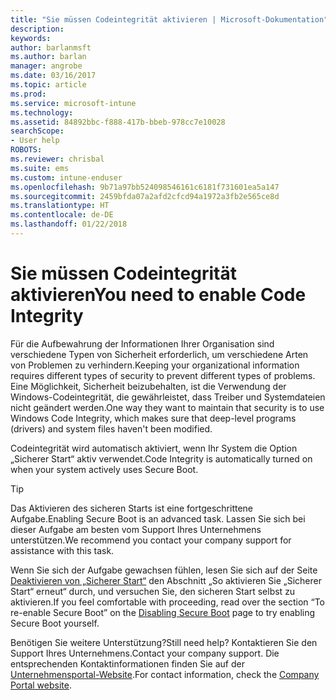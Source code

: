 ```yaml
---
title: "Sie müssen Codeintegrität aktivieren | Microsoft-Dokumentation"
description: 
keywords: 
author: barlanmsft
ms.author: barlan
manager: angrobe
ms.date: 03/16/2017
ms.topic: article
ms.prod: 
ms.service: microsoft-intune
ms.technology: 
ms.assetid: 84892bbc-f888-417b-bbeb-978cc7e10028
searchScope:
- User help
ROBOTS: 
ms.reviewer: chrisbal
ms.suite: ems
ms.custom: intune-enduser
ms.openlocfilehash: 9b71a97bb524098546161c6181f731601ea5a147
ms.sourcegitcommit: 2459bfda07a2afd2cfcd94a1972a3fb2e565ce8d
ms.translationtype: HT
ms.contentlocale: de-DE
ms.lasthandoff: 01/22/2018
---
```

# <a name="you-need-to-enable-code-integrity"></a><span data-ttu-id="962bf-102">Sie müssen Codeintegrität aktivieren</span><span class="sxs-lookup"><span data-stu-id="962bf-102">You need to enable Code Integrity</span></span>

<span data-ttu-id="962bf-103">Für die Aufbewahrung der Informationen Ihrer Organisation sind verschiedene Typen von Sicherheit erforderlich, um verschiedene Arten von Problemen zu verhindern.</span><span class="sxs-lookup"><span data-stu-id="962bf-103">Keeping your organizational information requires different types of security to prevent different types of problems.</span></span> <span data-ttu-id="962bf-104">Eine Möglichkeit, Sicherheit beizubehalten, ist die Verwendung der Windows-Codeintegrität, die gewährleistet, dass Treiber und Systemdateien nicht geändert werden.</span><span class="sxs-lookup"><span data-stu-id="962bf-104">One way they want to maintain that security is to use Windows Code Integrity, which makes sure that deep-level programs (drivers) and system files haven't been modified.</span></span>

<span data-ttu-id="962bf-105">Codeintegrität wird automatisch aktiviert, wenn Ihr System die Option „Sicherer Start“ aktiv verwendet.</span><span class="sxs-lookup"><span data-stu-id="962bf-105">Code Integrity is automatically turned on when your system actively uses Secure Boot.</span></span>

> [!Tip]
> <span data-ttu-id="962bf-106">Das Aktivieren des sicheren Starts ist eine fortgeschrittene Aufgabe.</span><span class="sxs-lookup"><span data-stu-id="962bf-106">Enabling Secure Boot is an advanced task.</span></span> <span data-ttu-id="962bf-107">Lassen Sie sich bei dieser Aufgabe am besten vom Support Ihres Unternehmens unterstützen.</span><span class="sxs-lookup"><span data-stu-id="962bf-107">We recommend you contact your company support for assistance with this task.</span></span>

<span data-ttu-id="962bf-108">Wenn Sie sich der Aufgabe gewachsen fühlen, lesen Sie sich auf der Seite [Deaktivieren von „Sicherer Start“](https://msdn.microsoft.com/library/windows/hardware/dn898540(v=vs.85).aspx) den Abschnitt „So aktivieren Sie „Sicherer Start“ erneut“ durch, und versuchen Sie, den sicheren Start selbst zu aktivieren.</span><span class="sxs-lookup"><span data-stu-id="962bf-108">If you feel comfortable with proceeding, read over the section “To re-enable Secure Boot” on the [Disabling Secure Boot](https://msdn.microsoft.com/library/windows/hardware/dn898540(v=vs.85).aspx) page to try enabling Secure Boot yourself.</span></span>

<span data-ttu-id="962bf-109">Benötigen Sie weitere Unterstützung?</span><span class="sxs-lookup"><span data-stu-id="962bf-109">Still need help?</span></span> <span data-ttu-id="962bf-110">Kontaktieren Sie den Support Ihres Unternehmens.</span><span class="sxs-lookup"><span data-stu-id="962bf-110">Contact your company support.</span></span> <span data-ttu-id="962bf-111">Die entsprechenden Kontaktinformationen finden Sie auf der [Unternehmensportal-Website](https://portal.manage.microsoft.com#HelpDeskDialog).</span><span class="sxs-lookup"><span data-stu-id="962bf-111">For contact information, check the [Company Portal website](https://portal.manage.microsoft.com#HelpDeskDialog).</span></span>
